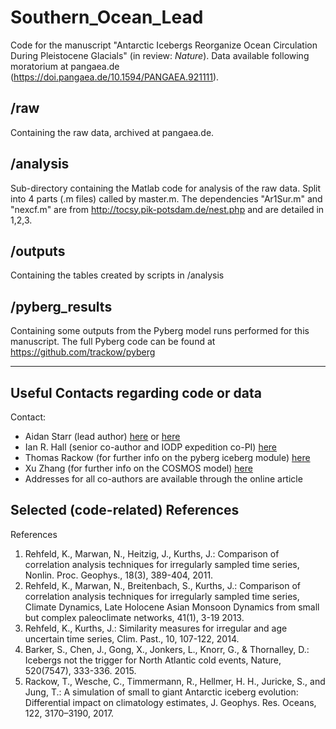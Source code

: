 # Southern_Ocean_Lead
Code for the manuscript "Antarctic Icebergs Reorganize Ocean Circulation During Pleistocene Glacials" (in review: _Nature_). Data available following moratorium at pangaea.de (https://doi.pangaea.de/10.1594/PANGAEA.921111).

## /raw
Containing the raw data, archived at pangaea.de.

## /analysis
Sub-directory containing the Matlab code for analysis of the raw data. Split into 4 parts (.m files) called by master.m. The dependencies "Ar1Sur.m" and "nexcf.m" are from http://tocsy.pik-potsdam.de/nest.php and are detailed in 1,2,3.

## /outputs
Containing the tables created by scripts in /analysis

## /pyberg_results
Containing some outputs from the Pyberg model runs performed for this manuscript. The full Pyberg code can be found at https://github.com/trackow/pyberg



----
## Useful Contacts regarding code or data
Contact:
- Aidan Starr (lead author) [here](mailto:StarrA1@Cardiff.ac.uk) or [here](mailto:Aidan.M.Starr@gmail.com)
- Ian R. Hall (senior co-author and IODP expedition co-PI) [here](mailto:Hall@Cardiff.ac.uk)
- Thomas Rackow (for further info on the pyberg iceberg module) [here](mailto:rackow@awi.de)
- Xu Zhang (for further info on the COSMOS model) [here](mailto:zhang@hotmailcom)
- Addresses for all co-authors are available through the online article

## Selected (code-related) References
References
1. Rehfeld, K., Marwan, N., Heitzig, J., Kurths, J.: Comparison of correlation analysis techniques for irregularly sampled time series, Nonlin. Proc. Geophys., 18(3), 389-404, 2011.
2. Rehfeld, K., Marwan, N., Breitenbach, S., Kurths, J.: Comparison of correlation analysis techniques for irregularly sampled time series, Climate Dynamics, Late Holocene Asian Monsoon Dynamics from small but complex paleoclimate networks, 41(1), 3-19 2013.
3. Rehfeld, K., Kurths, J.: Similarity measures for irregular and age uncertain time series, Clim. Past., 10, 107-122, 2014.
4. Barker, S., Chen, J., Gong, X., Jonkers, L., Knorr, G., & Thornalley, D.: Icebergs not the trigger for North Atlantic cold events, Nature, 520(7547), 333-336. 2015.
5. Rackow, T., Wesche, C., Timmermann, R., Hellmer, H. H., Juricke, S., and Jung, T.: A simulation of small to giant Antarctic iceberg evolution: Differential impact on climatology estimates, J. Geophys. Res. Oceans, 122, 3170–3190, 2017.
